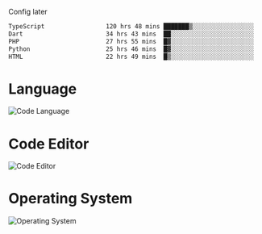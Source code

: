 <!-- ## Hi there 👋 -->
Config later

<!--
**rickrck/rickrck** is a ✨ _special_ ✨ repository because its `README.md` (this file) appears on your GitHub profile.

Here are some ideas to get you started:

- 🔭 I’m currently working on ...
- 🌱 I’m currently learning ...
- 👯 I’m looking to collaborate on ...
- 🤔 I’m looking for help with ...
- 💬 Ask me about ...
- 📫 How to reach me: ...
- 😄 Pronouns: ...
- ⚡ Fun fact: ...
-->

<!--START_SECTION:waka-->

```txt
TypeScript                 120 hrs 48 mins ███████▒░░░░░░░░░░░░░░░░░   29.41 %
Dart                       34 hrs 43 mins  ██░░░░░░░░░░░░░░░░░░░░░░░   08.45 %
PHP                        27 hrs 55 mins  █▓░░░░░░░░░░░░░░░░░░░░░░░   06.80 %
Python                     25 hrs 46 mins  █▓░░░░░░░░░░░░░░░░░░░░░░░   06.27 %
HTML                       22 hrs 49 mins  █▒░░░░░░░░░░░░░░░░░░░░░░░   05.56 %
```

<!--END_SECTION:waka-->

# Language
![Code Language](https://wakatime.com/share/@Rie/857855bd-8826-4360-bd0b-30668e651616.svg)

# Code Editor
![Code Editor](https://wakatime.com/share/@Rie/630d1d98-3d54-4afd-a23d-fa79134fc528.svg)

# Operating System
![Operating System](https://wakatime.com/share/@Rie/a7b1eb7d-159b-4b03-8226-3a05ad998782.svg)
